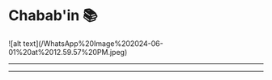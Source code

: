 # Chabab'in 📚
<div style="justify-content:center;">![alt text](/WhatsApp%20Image%202024-06-01%20at%2012.59.57%20PM.jpeg)</div>

---
---
